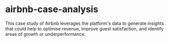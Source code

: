 # airbnb-case-analysis
This case study of Airbnb leverages the platform's data to generate insights that could help to optimise revenue, improve guest satisfaction, and identify areas of growth or underperformance.
